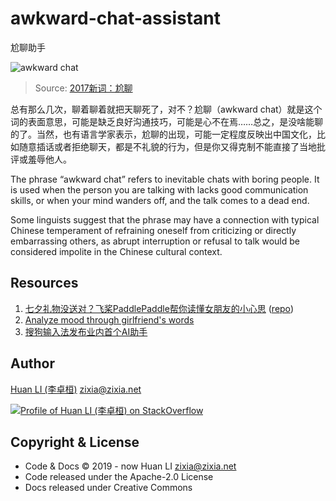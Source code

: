 # awkward-chat-assistant

尬聊助手

![awkward chat](https://huan.github.io/awkward-chat-assistant/images/awkward-chat.jpeg)

> Source: [2017新词：尬聊](http://www.sohu.com/a/212153109_179092)

总有那么几次，聊着聊着就把天聊死了，对不？尬聊（awkward chat）就是这个词的表面意思，可能是缺乏良好沟通技巧，可能是心不在焉……总之，是没啥能聊的了。当然，也有语言学家表示，尬聊的出现，可能一定程度反映出中国文化，比如随意插话或者拒绝聊天，都是不礼貌的行为，但是你又得克制不能直接了当地批评或羞辱他人。

The phrase “awkward chat” refers to inevitable chats with boring people. It is used when the person you are talking with lacks good communication skills, or when your mind wanders off, and the talk comes to a dead end.

Some linguists suggest that the phrase may have a connection with typical Chinese temperament of refraining oneself from criticizing or directly embarrassing others, as abrupt interruption or refusal to talk would be considered impolite in the Chinese cultural context.

## Resources

1. [七夕礼物没送对？飞桨PaddlePaddle帮你读懂女朋友的小心思](https://mp.weixin.qq.com/s?__biz=MzIzNjc1NzUzMw==&mid=2247526995&idx=2&sn=3ebcce11df09fe83adc654ee4bcc6ff5) ([repo](https://github.com/PaddlePaddle/models/tree/v1.5.1/PaddleNLP/emotion_detection))
1. [Analyze mood through girlfriend's words](https://github.com/CasterWx/python-girlfriend-mood)
1. [搜狗输入法发布业内首个AI助手](https://www.jiqizhixin.com/articles/2019-08-19-19)

## Author

[Huan LI (李卓桓)](http://linkedin.com/in/zixia) <zixia@zixia.net>

[![Profile of Huan LI (李卓桓) on StackOverflow](https://stackexchange.com/users/flair/265499.png)](https://stackexchange.com/users/265499)

## Copyright & License

- Code & Docs © 2019 - now Huan LI <zixia@zixia.net>
- Code released under the Apache-2.0 License
- Docs released under Creative Commons
